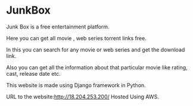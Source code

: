 # JunkBox
Junk Box is a free entertainment platform.

Here you can get all movie , web series torrent links free.

In this you can search for any movie or web series and get the download link.

Also you can get all the information about that particular movie like rating, cast, release date etc.

This website is made using Django framework in Python.

URL to the website:http://18.204.253.200/
Hosted Using AWS.
